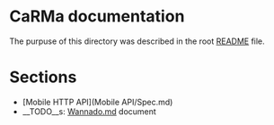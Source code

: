 # CaRMa documentation

The purpuse of this directory was described in the root [README](../README.md)
file.

# Sections

- [Mobile HTTP API](Mobile API/Spec.md)
- __TODO__s: [Wannado.md](Wannado.md) document
